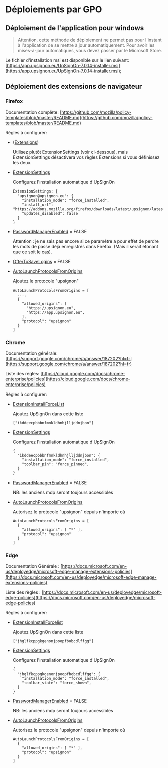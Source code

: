 # Déploiements par GPO

## Déploiement de l'application pour windows

> Attention, cette méthode de déploiement ne permet pas pour l'instant à l'application de se mettre à jour automatiquement. Pour avoir les mises-à-jour automatiques, vous devez passer par le Microsoft Store.

Le fichier d'installation msi est disponible sur le lien suivant: [https://app.upsignon.eu/UpSignOn-7.0.14-installer.msi](https://app.upsignon.eu/UpSignOn-7.0.14-installer.msi);

## Déploiement des extensions de navigateur

### Firefox

Documentation complète: [https://github.com/mozilla/policy-templates/blob/master/README.md](https://github.com/mozilla/policy-templates/blob/master/README.md)

Règles à configurer:

- ([Extensions](https://github.com/mozilla/policy-templates/blob/master/README.md#extensions))

  Utilisez plutôt ExtensionSettings (voir ci-dessous), mais ExtensionSettings désactivera vos règles Extensions si vous définissez les deux.

- [ExtensionSettings](https://github.com/mozilla/policy-templates/blob/master/README.md#extensionsettings)

  Configurez l'installation automatique d'UpSignOn

  ```
  ExtensionSettings: {
    "upsignon@upsignon.eu": {
      "installation_mode": "force_installed",
      "install_url": "https://addons.mozilla.org/firefox/downloads/latest/upsignon/latest.xpi",
      "updates_disabled": false
    }
  }
  ```

- [PasswordManagerEnabled](https://github.com/mozilla/policy-templates/blob/master/README.md#passwordmanagerenabled) = FALSE

  Attention : je ne sais pas encore si ce paramètre a pour effet de perdre les mots de passe déjà enregistrés dans Firefox. (Mais il serait étonant que ce soit le cas).

- [OfferToSaveLogins](https://github.com/mozilla/policy-templates/blob/master/README.md#offertosavelogins) = FALSE

- [AutoLaunchProtocolsFromOrigins](https://github.com/mozilla/policy-templates/blob/master/README.md#autolaunchprotocolsfromorigins)

  Ajoutez le protocole "upsignon"

  ```
  AutoLaunchProtocolsFromOrigins = [
    ...,
    {
      "allowed_origins": [
        "https://upsignon.eu",
        "https://app.upsignon.eu",
      ],
      "protocol": "upsignon"
    }
  ]
  ```

### Chrome

Documentation générale: [https://support.google.com/chrome/a/answer/187202?hl=fr](https://support.google.com/chrome/a/answer/187202?hl=fr)

Liste des règles: [https://cloud.google.com/docs/chrome-enterprise/policies](https://cloud.google.com/docs/chrome-enterprise/policies)

Règles à configurer:

- [ExtensionInstallForceList](https://cloud.google.com/docs/chrome-enterprise/policies/?policy=ExtensionInstallForcelist)

  Ajoutez UpSignOn dans cette liste

  ```
  ["ikddeecpbbbnfmnkldhnhjlljddnjbon"]
  ```

- [ExtensionSettings](https://cloud.google.com/docs/chrome-enterprise/policies/?policy=ExtensionSettings)

  Configurez l'installation automatique d'UpSignOn

  ```
  {
    "ikddeecpbbbnfmnkldhnhjlljddnjbon": {
      "installation_mode": "force_installed",
      "toolbar_pin": "force_pinned",
    }
  }
  ```

- [PasswordManagerEnabled](https://cloud.google.com/docs/chrome-enterprise/policies/?policy=PasswordManagerEnabled) = FALSE

  NB: les anciens mdp seront toujours accessibles

- [AutoLaunchProtocolsFromOrigins](https://cloud.google.com/docs/chrome-enterprise/policies/?policy=AutoLaunchProtocolsFromOrigins)

  Autorisez le protocole "upsignon" depuis n'importe où

  ```
  AutoLaunchProtocolsFromOrigins = [
    {
      "allowed_origins": [ "*" ],
      "protocol": "upsignon"
    }
  ]
  ```

### Edge

Documentation Générale : [https://docs.microsoft.com/en-us/deployedge/microsoft-edge-manage-extensions-policies](https://docs.microsoft.com/en-us/deployedge/microsoft-edge-manage-extensions-policies)

Liste des règles : [https://docs.microsoft.com/en-us/deployedge/microsoft-edge-policies](https://docs.microsoft.com/en-us/deployedge/microsoft-edge-policies)

Règles à configurer:

- [ExtensionInstallForcelist](https://docs.microsoft.com/en-us/DeployEdge/microsoft-edge-policies#extensioninstallforcelist)

  Ajoutez UpSignOn dans cette liste

  ```
  ["jhglfkcppgkgenonjpoopfbobcdlffgg"]
  ```

- [ExtensionSettings](https://docs.microsoft.com/en-us/DeployEdge/microsoft-edge-policies#extensionsettings)

  Configurez l'installation automatique d'UpSignOn

  ```
  {
    "jhglfkcppgkgenonjpoopfbobcdlffgg": {
      "installation_mode": "force_installed",
      "toolbar_state": "force_shown",
    }
  }
  ```

- [PasswordManagerEnabled](https://docs.microsoft.com/en-us/deployedge/microsoft-edge-policies#passwordmanagerenabled) = FALSE

  NB: les anciens mdp seront toujours accessibles

- [AutoLaunchProtocolsFromOrigins](https://docs.microsoft.com/en-us/deployedge/microsoft-edge-policies#autolaunchprotocolsfromorigins)

  Autorisez le protocole "upsignon" depuis n'importe où

  ```
  AutoLaunchProtocolsFromOrigins = [
    {
      "allowed_origins": [ "*" ],
      "protocol": "upsignon"
    }
  ]
  ```
